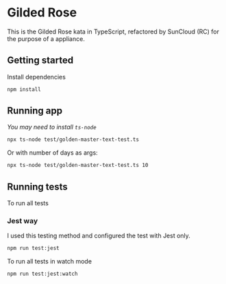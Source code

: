 # Gilded Rose

This is the Gilded Rose kata in TypeScript, refactored by SunCloud (RC) for the purpose of a appliance.

## Getting started

Install dependencies

```sh
npm install
```

## Running app
_You may need to install `ts-node`_

```sh
npx ts-node test/golden-master-text-test.ts
```

Or with number of days as args:
```sh
npx ts-node test/golden-master-text-test.ts 10
```

## Running tests

To run all tests

### Jest way
I used this testing method and configured the test with Jest only.

```sh
npm run test:jest
```

To run all tests in watch mode

```sh
npm run test:jest:watch
```

